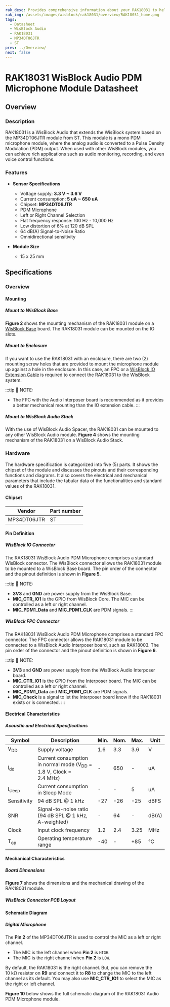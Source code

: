 ```yaml
---
rak_desc: Provides comprehensive information about your RAK18031 to help you use it. This information includes technical specifications, characteristics, and requirements, and it also discusses the device components.
rak_img: /assets/images/wisblock/rak18031/overview/RAK18031_home.png
tags:
  - Datasheet
  - WisBlock Audio
  - RAK18031
  - MP34DT06JTR
  - ST
prev: ../Overview/
next: false
---
```


# RAK18031 WisBlock Audio PDM Microphone Module Datasheet

## Overview

### Description

RAK18031 is a WisBlock Audio that extends the WisBlock system based on the MP34DT06JTR module from ST. This module is a mono PDM microphone module, where the analog audio is converted to a Pulse Density Modulation (PDM) output. When used with other WisBlock modules, you can achieve rich applications such as audio monitoring, recording, and even voice control functions.


### Features

* **Sensor Specifications**
    * Voltage supply: **3.3&nbsp;V ~ 3.6&nbsp;V**
    * Current consumption: **5&nbsp;uA ~ 650&nbsp;uA**
    * Chipset: **MP34DT06JTR**
    * PDM Microphone
    * Left or Right Channel Selection
    * Flat frequency response: 100&nbsp;Hz - 10,000&nbsp;Hz
    * Low distortion of 6% at 120&nbsp;dB SPL
    * 64&nbsp;dB(A) Signal-to-Noise Ratio
    * Omnidirectional sensitivity
    
* **Module Size**
    * 15 x 25&nbsp;mm

## Specifications

### Overview

<rk-img
  src="/assets/images/wisblock/rak18031/datasheet/rak18031.png"
  width="40%"
  caption="RAK18031 WisBlock Audio PDM Microphone Module top and bottom view"
/>

#### Mounting

##### Mount to WisBlock Base

**Figure 2** shows the mounting mechanism of the RAK18031 module on a [WisBlock Base](https://docs.rakwireless.com/Product-Categories/WisBlock/#wisblock-base) board. The RAK18031 module can be mounted on the IO slots.

<rk-img
  src="/assets/images/wisblock/rak18031/datasheet/rak18031-mount.png"
  width="50%"
  caption="RAK18031 mount to WisBlock Base"
/>

##### Mount to Enclosure

If you want to use the RAK18031 with an enclosure, there are two (2) mounting screw holes that are provided to mount the microphone module up against a hole in the enclosure. In this case, an FPC or a [WisBlock IO Extension Cable](/Product-Categories/WisBlock/RAK19008/Overview/) is required to connect the RAK18031 to the WisBlock system.

:::tip 📝 NOTE:
- The FPC with the Audio Interposer board is recommended as it provides a better mechanical mounting than the IO extension cable.
:::

<rk-img
  src="/assets/images/wisblock/rak18031/datasheet/rak18031-enclosure.png"
  width="50%"
  caption="RAK18031 mounted to the enclosure"
/>

##### Mount to WisBlock Audio Stack

With the use of WisBlock Audio Spacer, the RAK18031 can be mounted to any other WisBlock Audio module. **Figure 4** shows the mounting mechanism of the RAK18031 on a WisBlock Audio Stack.

<rk-img
  src="/assets/images/wisblock/rak18031/datasheet/rak18031-audiostack.png"
  width="50%"
  caption="RAK18031 mounted to the WisBlock Audio Stack"
/>

### Hardware

The hardware specification is categorized into five (5) parts. It shows the chipset of the module and discusses the pinouts and their corresponding functions and diagrams. It also covers the electrical and mechanical parameters that include the tabular data of the functionalities and standard values of the RAK18031.


#### Chipset

| Vendor      | Part number |
| ----------- | ----------- |
| MP34DT06JTR | ST          |

#### Pin Definition

##### WisBlock IO Connector

The RAK18031 WisBlock Audio PDM Microphone comprises a standard WisBlock connector. The WisBlock connector allows the RAK18031 module to be mounted to a WisBlock Base board. The pin order of the connector and the pinout definition is shown in **Figure 5**.

<rk-img
  src="/assets/images/wisblock/rak18031/datasheet/rak18031-pinouts.png"
  width="70%"
  caption="RAK18031 WisBlock Module pinout diagram"
/>

:::tip 📝 NOTE:
- **3V3** and **GND** are power supply from the WisBlock Base.
- **MIC_CTR_IO1** is the GPIO from WisBlock Core. The MIC can be controlled as a left or right channel.
- **MIC_PDM1_Data** and **MIC_PDM1_CLK** are PDM signals.
:::

##### WisBlock FPC Connector

The RAK18031 WisBlock Audio PDM Microphone comprises a standard FPC connector. The FPC connector allows the RAK18031 module to be connected to a WisBlock Audio Interposer board, such as RAK18003. The pin order of the connector and the pinout definition is shown in **Figure 6**.

<rk-img
  src="/assets/images/wisblock/rak18031/datasheet/rak18031-fpc.png"
  width="40%"
  caption="RAK18031 FPC connector pinout diagram"
/>

:::tip 📝 NOTE:
- **3V3** and **GND** are power supply from the WisBlock Audio Interposer board.
- **MIC_CTR_IO1** is the GPIO from the Interposer board. The MIC can be controlled as a left or right channel.
- **MIC_PDM1_Data** and **MIC_PDM1_CLK** are PDM signals.
- **MIC_Check** is a signal to let the Interposer board know if the RAK18031 exists or is connected.
:::


#### Electrical Characteristics

##### Acoustic and Electrical Specifications
| Symbol            | Description                                                                            | Min. | Nom. | Max. | Unit  |
| ----------------- | -------------------------------------------------------------------------------------- | ---- | ---- | ---- | ----- |
| V<sub>DD</sub>    | Supply voltage                                                                         | 1.6  | 3.3  | 3.6  | V     |
| I<sub>dd</sub>    | Current consumption in normal mode (V<sub>DD</sub> = 1.8&nbsp;V, Clock = 2.4&nbsp;MHz) | -    | 650  | -    | uA    |
| I<sub>sleep</sub> | Current consumption in Sleep Mode                                                      | -    | -    | 5    | uA    |
| Sensitivity       | 94&nbsp;dB SPL @ 1&nbsp;kHz                                                            | -27  | -26  | -25  | dBFS  |
| SNR               | Signal-to-noise ratio (94&nbsp;dB SPL @ 1&nbsp;kHz, A-weighted)                        | -    | 64   | -    | dB(A) |
| Clock             | Input clock frequency                                                                  | 1.2  | 2.4  | 3.25 | MHz   |
| T<sub>op</sub>    | Operating temperature range                                                            | -40  | -    | +85  | °C    |

#### Mechanical Characteristics

##### Board Dimensions

**Figure 7** shows the dimensions and the mechanical drawing of the RAK18031 module.   

<rk-img
  src="/assets/images/wisblock/rak18031/datasheet/rak18031-dim.png"
  width="60%"
  caption="RAK18031 WisBlock Sensor mechanical drawing"
/>

##### WisBlock Connector PCB Layout

<rk-img
  src="/assets/images/wisblock/rak18031/datasheet/wisblock-conn.png"
  width="100%"
  caption="WisBlock Connector PCB footprint and recommendations"
/>


#### Schematic Diagram

##### Digital Microphone

The **Pin 2** of the MP34DT06JTR is used to control the MIC as a left or right channel. 

- The MIC is the left channel when **Pin 2** is `HIGH`.
- The MIC is the right channel when **Pin 2** is `LOW`. 

By default, the RAK18031 is the right channel. But, you can remove the 10&nbsp;kΩ resistor on **R9** and connect it to **R8** to change the MIC to the left channel as its default. You may also use **MIC_CTR_IO1** to select the MIC as the right or left channel.  

<rk-img
  src="/assets/images/wisblock/rak18031/datasheet/rak18031-mic.png"
  width="60%"
  caption="RAK18031 Digital Microphone schematic diagram"
/>

**Figure 10** below shows the full schematic diagram of the RAK18031 Audio PDM Microphone module.

<rk-img
  src="/assets/images/wisblock/rak18031/datasheet/rak18031-schem.png"
  width="100%"
  caption="RAK18031 schematic diagram"
/>

